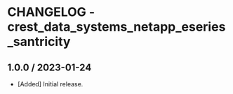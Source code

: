 # CHANGELOG - crest_data_systems_netapp_eseries_santricity

## 1.0.0 / 2023-01-24
- [Added] Initial release.